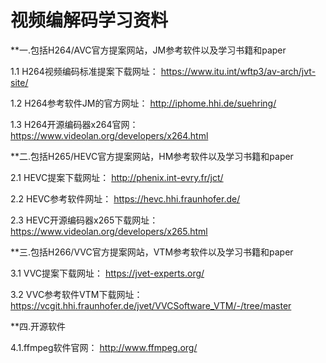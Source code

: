 # 视频编解码学习资料

**一.包括H264/AVC官方提案网站，JM参考软件以及学习书籍和paper

1.1 H264视频编码标准提案下载网址：
https://www.itu.int/wftp3/av-arch/jvt-site/

1.2 H264参考软件JM的官方网址：
http://iphome.hhi.de/suehring/

1.3 H264开源编码器x264官网：
https://www.videolan.org/developers/x264.html

**二.包括H265/HEVC官方提案网站，HM参考软件以及学习书籍和paper

2.1 HEVC提案下载网址：
http://phenix.int-evry.fr/jct/

2.2 HEVC参考软件网址：
https://hevc.hhi.fraunhofer.de/

2.3 HEVC开源编码器x265下载网址：
https://www.videolan.org/developers/x265.html

**三.包括H266/VVC官方提案网站，VTM参考软件以及学习书籍和paper

3.1 VVC提案下载网址：
https://jvet-experts.org/

3.2 VVC参考软件VTM下载网址：
https://vcgit.hhi.fraunhofer.de/jvet/VVCSoftware_VTM/-/tree/master

**四.开源软件

4.1.ffmpeg软件官网：
http://www.ffmpeg.org/
